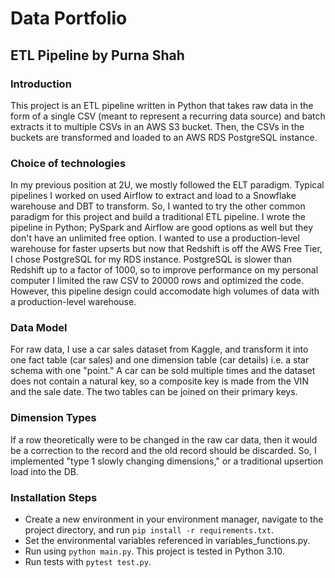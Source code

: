 # Data Portfolio
## ETL Pipeline by Purna Shah
### Introduction
This project is an ETL pipeline written in Python that takes raw data in the form of a single CSV (meant to represent a recurring data source) and batch extracts it to multiple CSVs in an AWS S3 bucket. Then, the CSVs in the buckets are transformed and loaded to an AWS RDS PostgreSQL instance.
### Choice of technologies
In my previous position at 2U, we mostly followed the ELT paradigm. Typical pipelines I worked on used Airflow to extract and load to a Snowflake warehouse and DBT to transform. So, I wanted to try the other common paradigm for this project and build a traditional ETL pipeline. I wrote the pipeline in Python; PySpark and Airflow are good options as well but they don't have an unlimited free option. I wanted to use a production-level warehouse for faster upserts but now that Redshift is off the AWS Free Tier, I chose PostgreSQL for my RDS instance. PostgreSQL is slower than Redshift up to a factor of 1000, so to improve performance on my personal computer I limited the raw CSV to 20000 rows and optimized the code. However, this pipeline design could accomodate high volumes of data with a production-level warehouse.
### Data Model
For raw data, I use a car sales dataset from Kaggle, and transform it into one fact table (car sales) and one dimension table (car details) i.e. a star schema with one "point." A car can be sold multiple times and the dataset does not contain a natural key, so a composite key is made from the VIN and the sale date. The two tables can be joined on their primary keys.
### Dimension Types
If a row theoretically were to be changed in the raw car data, then it would be a correction to the record and the old record should be discarded. So, I implemented "type 1 slowly changing dimensions," or a traditional upsertion load into the DB.
### Installation Steps
- Create a new environment in your environment manager, navigate to the project directory, and run `pip install -r requirements.txt`.
- Set the environmental variables referenced in variables_functions.py.
- Run using `python main.py`. This project is tested in Python 3.10.
- Run tests with `pytest test.py`.
